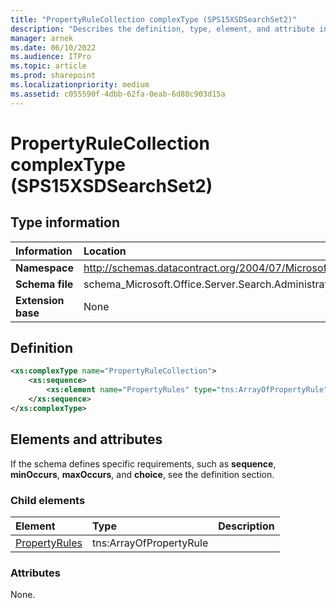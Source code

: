 ```yaml
---
title: "PropertyRuleCollection complexType (SPS15XSDSearchSet2)"
description: "Describes the definition, type, element, and attribute information for the PropertyRuleCollection complexType (SPS15XSDSearchSet2)."
manager: arnek
ms.date: 06/10/2022
ms.audience: ITPro
ms.topic: article
ms.prod: sharepoint
ms.localizationpriority: medium
ms.assetid: c055590f-4dbb-62fa-0eab-6d80c903d15a
---
```


# PropertyRuleCollection complexType (SPS15XSDSearchSet2)

 
  
## Type information

|Information|Location|
|:-----|:-----|
|**Namespace**|http://schemas.datacontract.org/2004/07/Microsoft.Office.Server.Search.Administration|
|**Schema file**|schema_Microsoft.Office.Server.Search.Administration.xsd|
|**Extension base**|None|
   
## Definition

```XML
<xs:complexType name="PropertyRuleCollection">
    <xs:sequence>
        <xs:element name="PropertyRules" type="tns:ArrayOfPropertyRule" minOccurs="0"></xs:element>
    </xs:sequence>
</xs:complexType>

```

## Elements and attributes

If the schema defines specific requirements, such as **sequence**, **minOccurs**, **maxOccurs**, and **choice**, see the definition section. 
  
### Child elements

|**Element**|**Type**|**Description**|
|:-----|:-----|:-----|
|[PropertyRules](propertyrules-element-propertyrulecollection-complextypesps15xsdsearchset2.md)|tns:ArrayOfPropertyRule||
   
### Attributes

None.
  

